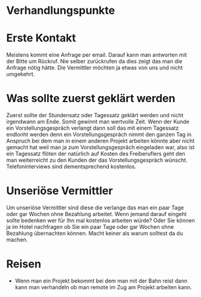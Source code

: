 # Verhandlungspunkte 

# Erste Kontakt

Meistens kommt eine Anfrage per email. Darauf kann man antworten mit der Bitte um Rückruf. Nie selber zurückrufen da dies zeigt das man die Anfrage nötig hätte. Die Vermittler möchten ja etwas von uns und nicht umgekehrt.

# Was sollte zuerst geklärt werden

Zuerst sollte der Stundensatz oder Tagessatz geklärt werden und nicht irgendwann am Ende. Somit gewinnt man wertvolle Zeit. Wenn der Kunde ein Vorstellungsgespräch verlangt dann soll das mit einem Tagessatz endlonht werden denn ein Vorstellungsgespräch nimmt den ganzen Tag in Anspruch bei dem man in einem anderen Projekt arbeiten könnte aber nicht gemacht hat weil man ja zum Vorstellungsgespräch eingeladen war, also ist ein Tagessatz flöten der natürlich auf Kosten des Freiberuflers geht den man weiterreicht zu den Kunden der das Vorstellungsgespräch wünscht. Telefoninterviews sind dementsprechend kostenlos.

# Unseriöse Vermittler

Um unseriöse Vermittler sind diese die verlange das man ein paar Tage oder gar Wochen ohne Bezahlung arbeitet. Wenn jemand darauf eingeht sollte bedenken wer für Ihn mal kostenlos arbeiten würde? Oder Sie können ja im Hotel nachfragen ob Sie ein paar Tage oder gar Wochen ohne Bezahlung übernachten können. Macht keiner als warum solltest da du machen.

# Reisen

* Wenn man ein Projekt bekommt bei dem man mit der Bahn reist dann kann man verhandeln ob man remote im Zug am Projekt arbeiten kann.
